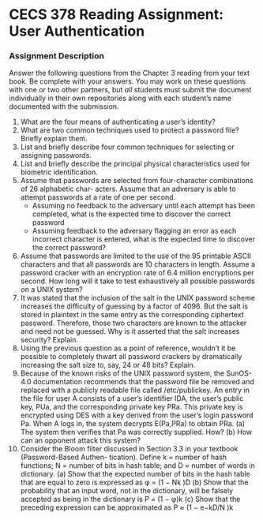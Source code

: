 # CECS 378 Reading Assignment: User Authentication

### Assignment Description
Answer the following questions from the Chapter 3 reading from your text book. Be complete with your answers. You may work on these questions with one or two other partners, but *all* students must submit the document individually in their own repositories along with each student’s name documented with the submission.

1. What are the four means of authenticating a user’s identity?
2. What are two common techniques used to protect a password file? Briefly explain them.
3. List and briefly describe four common techniques for selecting or assigning passwords.
4. List and briefly describe the principal physical characteristics used for biometric identification.
5. Assume that passwords are selected from four-character combinations of 26 alphabetic char- acters. Assume that an adversary is able to attempt passwords at a rate of one per second.
	* Assuming no feedback to the adversary until each attempt has been completed, what is the expected time to discover the correct password
	* Assuming feedback to the adversary flagging an error as each incorrect character is entered, what is the expected time to discover the correct password?
6. Assume that passwords are limited to the use of the 95 printable ASCII characters and that all passwords are 10 characters in length. Assume a password cracker with an encryption rate of 6.4 million encryptions per second. How long will it take to test exhaustively all possible passwords on a UNIX system?
7. It was stated that the inclusion of the salt in the UNIX password scheme increases the difficulty of guessing by a factor of 4096. But the salt is stored in plaintext in the same entry as the corresponding ciphertext password. Therefore, those two characters are known to the attacker and need not be guessed. Why is it asserted that the salt increases security? Explain.
8. Using the previous question as a point of reference, wouldn’t it be possible to completely thwart all password crackers by dramatically increasing the salt size to, say, 24 or 48 bits? Explain.
9. Because of the known risks of the UNIX password system, the SunOS-4.0 documentation recommends that the password file be removed and replaced with a publicly readable file called /etc/publickey. An entry in the file for user A consists of a user’s identifier IDA, the user’s public key, PUa, and the corresponding private key PRa. This private key is encrypted using DES with a key derived from the user’s login password Pa. When A logs in, the system decrypts E(Pa,PRa) to obtain PRa.
(a) The system then verifies that Pa was correctly supplied. How? (b) How can an opponent attack this system?
10. Consider the Bloom filter discussed in Section 3.3 in your textbook (Password-Based Authen- tication). Define k = number of hash functions; N = number of bits in hash table; and D = number of words in dictionary.
(a) Show that the expected number of bits in the hash table that are equal to zero is expressed as φ = (1 − Nk )D
(b) Show that the probability that an input word, not in the dictionary, will be falsely accepted as being in the dictionary is P = (1 − φ)k
(c) Show that the preceding expression can be approximated as P ≈ (1 − e−kD/N )k  